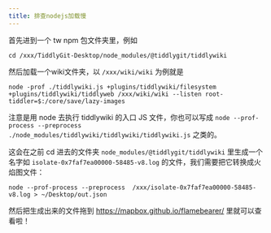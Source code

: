 ```yaml
---
title: 排查nodejs加载慢
---
```


首先进到一个 tw npm 包文件夹里，例如

```shell
cd /xxx/TiddlyGit-Desktop/node_modules/@tiddlygit/tiddlywiki
```

然后加载一个wiki文件夹，以 `/xxx/wiki/wiki` 为例就是

```shell
node -prof ./tiddlywiki.js +plugins/tiddlywiki/filesystem +plugins/tiddlywiki/tiddlyweb /xxx/wiki/wiki --listen root-tiddler=$:/core/save/lazy-images
```

注意是用 node 去执行 tiddlywiki 的入口 JS 文件，你也可以写成 `node --prof-process --preprocess ./node_modules/tiddlywiki/tiddlywiki/tiddlywiki.js` 之类的。

这会在之前 cd 进去的文件夹 `node_modules/@tiddlygit/tiddlywiki` 里生成一个名字如 `isolate-0x7faf7ea00000-58485-v8.log` 的文件，我们需要把它转换成火焰图文件：

```shell
node --prof-process --preprocess  /xxx/isolate-0x7faf7ea00000-58485-v8.log > ~/Desktop/out.json
```

然后把生成出来的文件拖到 <https://mapbox.github.io/flamebearer/> 里就可以查看啦！